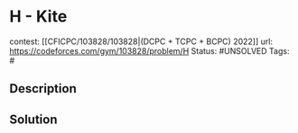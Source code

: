 # H - Kite

contest: [[CFICPC/103828/103828|(DCPC + TCPC + BCPC) 2022]]
url: https://codeforces.com/gym/103828/problem/H
Status: #UNSOLVED
Tags: #

## Description

## Solution

